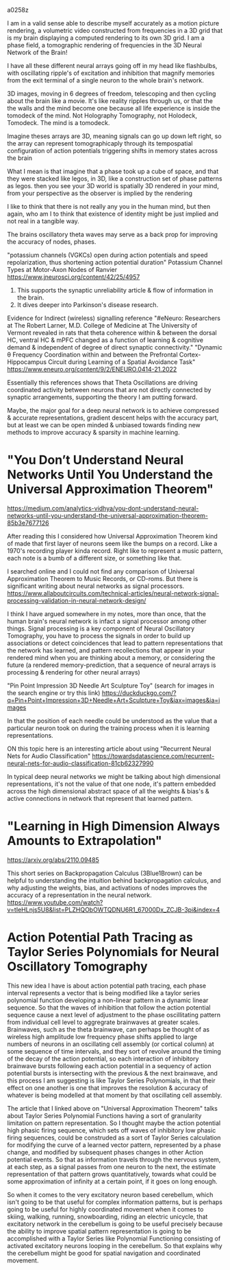 a0258z

I am in a valid sense able to describe myself accurately as a motion picture rendering, a volumetric video constructed from frequencies in a 3D grid that is my brain displaying a computed rendering to its own 3D grid. I am a phase field, a tomographic rendering of frequencies in the 3D Neural Network of the Brain!

I have all these different neural arrays going off in my head like flashbulbs, with oscillating ripple's of excitation and inhibition that magnify memories from the exit terminal of a single neuron to the whole brain's network.

3D images, moving in 6 degrees of freedom, telescoping and then cycling about the brain like a movie. It's like reality ripples through us, or that the  the walls and the mind become one because all life experience is inside the tomodeck of the mind. Not Holography Tomography, not Holodeck, Tomodeck. The mind is a tomodeck.

Imagine theses arrays are 3D, meaning signals can go up down left right, so the array can represent tomographicaply through its tempospatial configuration of action potentials triggering shifts in  memory states across the brain

What I mean is that imagine that a phase took up a cube of space, and that they were stacked like legos, in 3D, like a construction set of phase patterns as legos. then you see your 3D world is spatially 3D rendered in your mind, from your perspective as the observer is implied by the rendering

I like to think that there is not really any you in the human mind, but then again, who am I to think that existence of identity might be just implied and not real in a tangible way.

The brains oscillatory theta waves may serve as a back prop for improving the accuracy of nodes, phases.

"potassium channels (VGKCs) open during action potentials and speed repolarization, thus shortening action potential duration"
Potassium Channel Types at Motor-Axon Nodes of Ranvier
https://www.jneurosci.org/content/42/25/4957
1. This supports the synaptic unreliability article & flow of information in the brain.
2. It dives deeper into Parkinson's disease research.

Evidence for Indirect (wireless) signalling reference
"#eNeuro: Researchers at The Robert Larner, M.D. College of Medicine at The University of Vermont revealed in rats that theta coherence within & between the dorsal HC, ventral HC & mPFC changed as a function of learning & cognitive demand & independent of degree of direct synaptic connectivity."
"Dynamic θ Frequency Coordination within and between the Prefrontal Cortex-Hippocampus Circuit during Learning of a Spatial Avoidance Task" https://www.eneuro.org/content/9/2/ENEURO.0414-21.2022

Essentially this references shows that Theta Oscillations are driving coordinated activity between neurons that are not directly connected by synaptic arrangements, supporting the theory I am putting forward.

Maybe, the major goal for a deep neural network is to achieve compressed & accurate representations, gradient descent helps with the accuracy part, but at least we can be open minded & unbiased towards finding new methods to improve accuracy & sparsity in machine learning.

# "You Don’t Understand Neural Networks Until You Understand the Universal Approximation Theorem" 
https://medium.com/analytics-vidhya/you-dont-understand-neural-networks-until-you-understand-the-universal-approximation-theorem-85b3e7677126

After reading this I considered how Universal Approximation Theorem kind of made that first layer of neurons seem like the bumps on a record. Like a 1970's recording player kinda record. Right like to represent a music pattern, each note is a bumb of a different size, or something like that.

I searched online and I could not find any comparison of Universal Approximation Theorem to Music Records, or CD-roms. But there is significant writing about neural networks as signal processors. https://www.allaboutcircuits.com/technical-articles/neural-network-signal-processing-validation-in-neural-network-design/

I think I have argued somewhere in my notes, more than once, that the human brain's neural network is infact a signal processor among other things. Signal processing is a key component of Neural Oscillatory Tomography, you have to process the signals in order to build up associations or detect coincidences that lead to pattern representations that the network has learned, and pattern recollections that appear in your rendered mind when you are thinking about a memory, or considering the future (a rendered memory-prediction, that a sequence of neural arrays is processing & rendering for other neural arrays)

"Pin Point Impression 3D Needle Art Sculpture Toy" (search for images in the search engine or try this link) https://duckduckgo.com/?q=Pin+Point+Impression+3D+Needle+Art+Sculpture+Toy&iax=images&ia=images 

In that the position of each needle could be understood as the value that a particular neuron took on during the training process when it is learning representations.

ON this topic here is an interesting article about using "Recurrent Neural Nets for Audio Classification" https://towardsdatascience.com/recurrent-neural-nets-for-audio-classification-81cb62327990

In typical deep neural networks we might be talking about high dimensional representations, it's not the value of that one node, it's pattern embedded across the high dimensional abstract space of all the weights & bias's & active connections in network that represent that learned pattern.

# "Learning in High Dimension Always Amounts to Extrapolation"
https://arxiv.org/abs/2110.09485

This short series on Backpropagation Calculus (3Blue1Brown) can be helpful to understanding the intuition behind backpropagation calculus, and why adjusting the weights, bias, and activations of nodes improves the accuracy of a representation in the neural network. 
https://www.youtube.com/watch?v=tIeHLnjs5U8&list=PLZHQObOWTQDNU6R1_67000Dx_ZCJB-3pi&index=4

# Action Potential Path Tracing as Taylor Series Polynomials for Neural Oscillatory Tomography 

This new idea I have is about action potential path tracing, each phase interval represents a vector that is being modified like a taylor series polynomial function developing a non-linear pattern in a dynamic linear sequence. So that the waves of inhibition that follow the action potential sequence cause a next level of adjustment to the phase oscillitating pattern from individual cell level to aggregrate brainwaves at greater scales. Brainwaves, such as the theta brainwave, can perhaps be thought of as wireless high amplitude low frequency phase shifts applied to large numbers of neurons in an oscillating cell assembly (or cortical column) at some sequence of time intervals, and they sort of revolve around the timing of the decay of the action potential, so each interaction of inhibitory brainwave bursts following each action potential in a sequency of action potential bursts is intersecting with the previous & the next brainwave, and this process I am suggesting is like Taylor Series Polynomials, in that their effect on one another is one that improves the resolution & accuracy of whatever is being modelled at that moment by that oscillating cell assembly. 

The article that I linked above on "Universal Approximation Theorem" talks about Taylor Series Polynomial Functions having a sort of granularity limitation on pattern representation. So I thought maybe the action potential high phasic firing sequence, which sets off waves of inhibitory low phasic firing sequences, could be construded as a sort of Taylor Series calculation for modifying the curve of a learned vector pattern, represented by a phase change, and modified by subsequent phases changes in other Action potential events. So that as information travels through the nervous system, at each step, as a signal passes from one neuron to the next, the estimate representation of that pattern grows quantitatively, towards what could be some approximation of infinity at a certain point, if it goes on long enough. 

So when it comes to the very excitatory neuron based cerebellum, which isn't going to be that useful for complex information patterns, but is perhaps going to be useful for highly coordinated movement when it comes to skiing, walking, running, snowboarding, riding an electric unicycle, that excitatory network in the cerebellum is going to be useful precisely because the ability to improve spatial pattern representation is going to be accomplished with a Taylor Series like Polynomial Functioning consisting of activated excitatory neurons looping in the cerebellum. So that explains why the cerebellum might be good for spatial navigation and coordinated movement.
